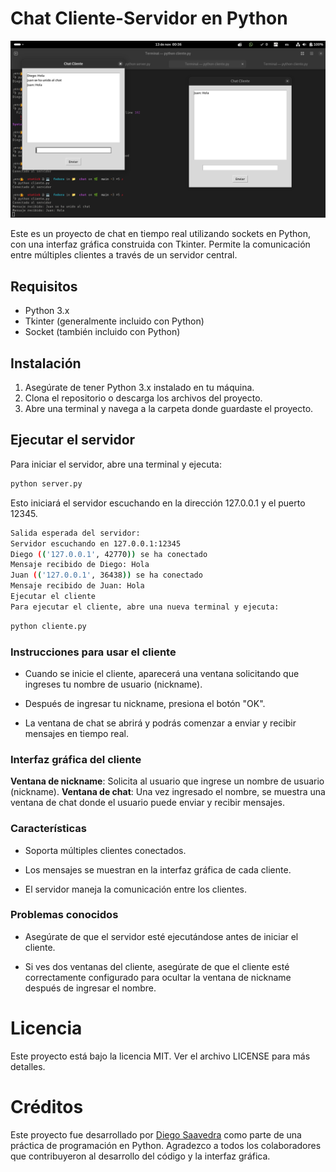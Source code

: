 # Chat Cliente-Servidor en Python

![Descripción de la imagen](assets/images/chat_image.png)

Este es un proyecto de chat en tiempo real utilizando sockets en Python, con una interfaz gráfica construida con Tkinter. Permite la comunicación entre múltiples clientes a través de un servidor central.

## Requisitos

- Python 3.x
- Tkinter (generalmente incluido con Python)
- Socket (también incluido con Python)

## Instalación

1. Asegúrate de tener Python 3.x instalado en tu máquina.
2. Clona el repositorio o descarga los archivos del proyecto.
3. Abre una terminal y navega a la carpeta donde guardaste el proyecto.

## Ejecutar el servidor

Para iniciar el servidor, abre una terminal y ejecuta:

```bash
python server.py
```

Esto iniciará el servidor escuchando en la dirección 127.0.0.1 y el puerto 12345.

```bash
Salida esperada del servidor:
Servidor escuchando en 127.0.0.1:12345
Diego (('127.0.0.1', 42770)) se ha conectado
Mensaje recibido de Diego: Hola
Juan (('127.0.0.1', 36438)) se ha conectado
Mensaje recibido de Juan: Hola
Ejecutar el cliente
Para ejecutar el cliente, abre una nueva terminal y ejecuta:
```

```bash
python cliente.py
```

### Instrucciones para usar el cliente

- Cuando se inicie el cliente, aparecerá una ventana solicitando que ingreses tu nombre de usuario (nickname).

- Después de ingresar tu nickname, presiona el botón "OK".

- La ventana de chat se abrirá y podrás comenzar a enviar y recibir mensajes en tiempo real.

### Interfaz gráfica del cliente

**Ventana de nickname**: Solicita al usuario que ingrese un nombre de usuario (nickname).
**Ventana de chat**: Una vez ingresado el nombre, se muestra una ventana de chat donde el usuario puede enviar y recibir mensajes.

### Características

- Soporta múltiples clientes conectados.

- Los mensajes se muestran en la interfaz gráfica de cada cliente.

- El servidor maneja la comunicación entre los clientes.

### Problemas conocidos

- Asegúrate de que el servidor esté ejecutándose antes de iniciar el cliente.

- Si ves dos ventanas del cliente, asegúrate de que el cliente esté correctamente configurado para ocultar la ventana de nickname después de ingresar el nombre.

# Licencia

Este proyecto está bajo la licencia MIT. Ver el archivo LICENSE para más detalles.

# Créditos

Este proyecto fue desarrollado por [Diego Saavedra](https://statick88.github.io) como parte de una práctica de programación en Python. Agradezco a todos los colaboradores que contribuyeron al desarrollo del código y la interfaz gráfica.
